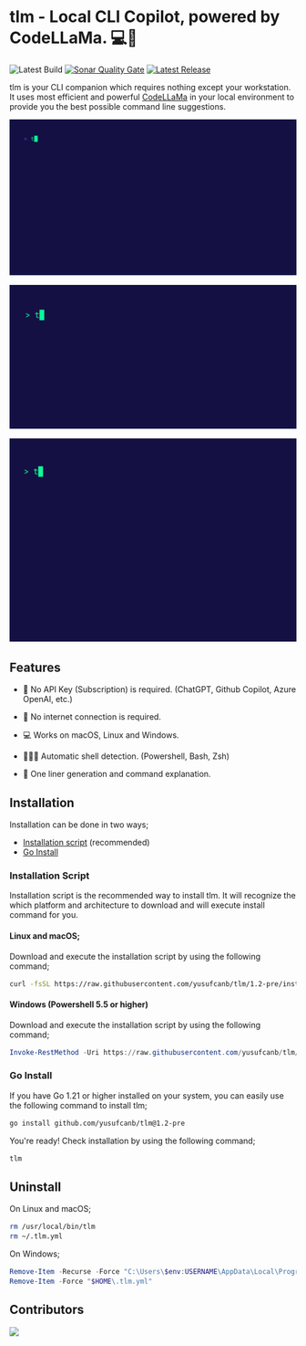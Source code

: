 # tlm - Local CLI Copilot, powered by CodeLLaMa. 💻🦙

![Latest Build](https://img.shields.io/github/actions/workflow/status/yusufcanb/tlm/build.yaml?style=for-the-badge&logo=github)
[![Sonar Quality Gate](https://img.shields.io/sonar/quality_gate/yusufcanb_tlm?server=https%3A%2F%2Fsonarcloud.io&style=for-the-badge&logo=sonar)](https://sonarcloud.io/project/overview?id=yusufcanb_tlm)
[![Latest Release](https://img.shields.io/github/v/release/yusufcanb/tlm?display_name=release&style=for-the-badge&logo=github&link=https%3A%2F%2Fgithub.com%2Fyusufcanb%2Ftlm%2Freleases)](https://github.com/yusufcanb/tlm/releases)


tlm is your CLI companion which requires nothing except your workstation. It uses most efficient and powerful [CodeLLaMa](https://ai.meta.com/blog/code-llama-large-language-model-coding/) in your local environment to provide you the best possible command line suggestions.

![Suggest](./assets/suggest.gif)

![Explain](./assets/explain2.gif)

![Model Selection](./assets/config.gif)


## Features

- 💸 No API Key (Subscription) is required. (ChatGPT, Github Copilot, Azure OpenAI, etc.)

- 📡 No internet connection is required.

- 💻 Works on macOS, Linux and Windows.

- 👩🏻‍💻 Automatic shell detection. (Powershell, Bash, Zsh)

- 🚀 One liner generation and command explanation.


## Installation

Installation can be done in two ways;

- [Installation script](#installation-script) (recommended)
- [Go Install](#go-install)

###  Installation Script

Installation script is the recommended way to install tlm.
It will recognize the which platform and architecture to download and will execute install command for you.

#### Linux and macOS;

Download and execute the installation script by using the following command;

```bash
curl -fsSL https://raw.githubusercontent.com/yusufcanb/tlm/1.2-pre/install.sh | sudo -E bash
```

#### Windows (Powershell 5.5 or higher)

Download and execute the installation script by using the following command;

```powershell
Invoke-RestMethod -Uri https://raw.githubusercontent.com/yusufcanb/tlm/1.2-pre/install.ps1 | Invoke-Expression
```

### Go Install

If you have Go 1.21 or higher installed on your system, you can easily use the following command to install tlm;

```bash
go install github.com/yusufcanb/tlm@1.2-pre
```

You're ready! Check installation by using the following command;

```bash
tlm
```

## Uninstall

On Linux and macOS;

```bash
rm /usr/local/bin/tlm
rm ~/.tlm.yml
```

On Windows;

```powershell
Remove-Item -Recurse -Force "C:\Users\$env:USERNAME\AppData\Local\Programs\tlm"
Remove-Item -Force "$HOME\.tlm.yml"
```

## Contributors

 <a href = "https://github.com/yusufcanb/tlm/graphs/contributors">
   <img src = "https://contrib.rocks/image?repo=yusufcanb/tlm"/>
 </a>
